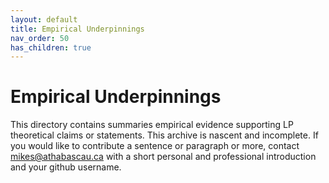 ```yaml
---
layout: default
title: Empirical Underpinnings
nav_order: 50
has_children: true
---
```

# Empirical Underpinnings

This directory contains summaries empirical evidence supporting LP theoretical claims or statements. This archive is nascent and incomplete. If you would like to contribute a sentence or paragraph or more, contact mikes@athabascau.ca with a short personal and professional introduction and your github username.  


